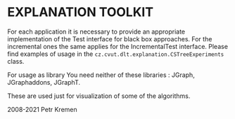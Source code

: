 ﻿# EXPLANATION TOOLKIT

For each application it is necessary to provide an appropriate implementation of the Test interface for black box
approaches. For the incremental ones the same applies for the IncrementalTest interface. Please find examples of usage
in the `cz.cvut.dlt.explanation.CSTreeExperiments` class.

For usage as library You need neither of these libraries : JGraph, JGraphaddons, JGraphT.

These are used just for visualization of some of the algorithms.

2008-2021 Petr Kremen